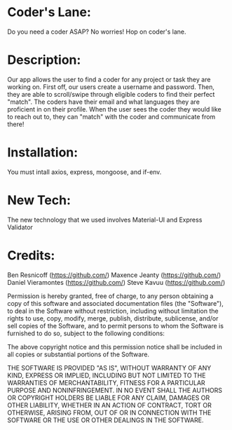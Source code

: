 # Coder's Lane:

Do you need a coder ASAP? No worries! Hop on coder's lane.

# Description:

Our app allows the user to find a coder for any project or task they are working on. First off, our users create a username and password. Then, they are able to scroll/swipe through eligible coders to find their perfect "match". The coders have their email and what languages they are proficient in on their profile. When the user sees the coder they would like to reach out to, they can "match" with the coder and communicate from there! 

# Installation:

You must intall axios, express, mongoose, and if-env.

# New Tech:

The new technology that we used involves Material-UI and Express Validator

# Credits:

Ben Resnicoff (https://github.com/)
Maxence Jeanty (https://github.com/)
Daniel Vieramontes (https://github.com/)
Steve Kavuu (https://github.com/)


Permission is hereby granted, free of charge, to any person obtaining a copy
of this software and associated documentation files (the "Software"), to deal
in the Software without restriction, including without limitation the rights
to use, copy, modify, merge, publish, distribute, sublicense, and/or sell
copies of the Software, and to permit persons to whom the Software is
furnished to do so, subject to the following conditions:

The above copyright notice and this permission notice shall be included in all
copies or substantial portions of the Software.

THE SOFTWARE IS PROVIDED "AS IS", WITHOUT WARRANTY OF ANY KIND, EXPRESS OR
IMPLIED, INCLUDING BUT NOT LIMITED TO THE WARRANTIES OF MERCHANTABILITY,
FITNESS FOR A PARTICULAR PURPOSE AND NONINFRINGEMENT. IN NO EVENT SHALL THE
AUTHORS OR COPYRIGHT HOLDERS BE LIABLE FOR ANY CLAIM, DAMAGES OR OTHER
LIABILITY, WHETHER IN AN ACTION OF CONTRACT, TORT OR OTHERWISE, ARISING FROM,
OUT OF OR IN CONNECTION WITH THE SOFTWARE OR THE USE OR OTHER DEALINGS IN THE
SOFTWARE.
